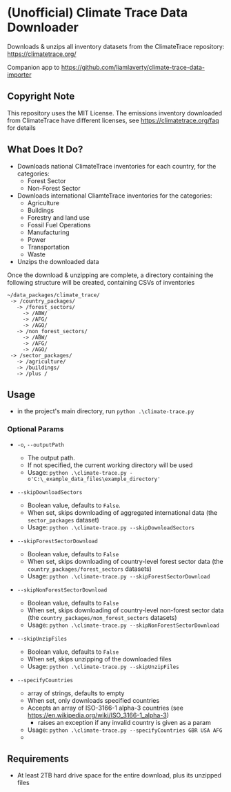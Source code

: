 # (Unofficial) Climate Trace Data Downloader 

Downloads & unzips all inventory datasets from the ClimateTrace repository: https://climatetrace.org/

Companion app to https://github.com/liamlaverty/climate-trace-data-importer


## Copyright Note 

This repository uses the MIT License. The emissions inventory downloaded from ClimateTrace have different licenses, see https://climatetrace.org/faq for details


## What Does It Do?

* Downloads national ClimateTrace inventories for each country, for the categories:
  * Forest Sector
  * Non-Forest Sector
* Downloads international CliamteTrace inventories for the categories:
  * Agriculture
  * Buildings
  * Forestry and land use
  * Fossil Fuel Operations
  * Manufacturing
  * Power
  * Transportation
  * Waste
* Unzips the downloaded data

Once the download & unzipping are complete, a directory containing the following structure will be created, containing CSVs of inventories
```
~/data_packages/climate_trace/
 -> /country_packages/
   -> /forest_sectors/
     -> /ABW/
     -> /AFG/
     -> /AGO/
   -> /non_forest_sectors/
     -> /ABW/
     -> /AFG/
     -> /AGO/
 -> /sector_packages/
   -> /agriculture/
   -> /buildings/
   -> /plus /
```

## Usage
* in the project's main directory, run `python .\climate-trace.py`

### Optional Params

* `-o`, `--outputPath`               
  * The output path. 
  * If not specified, the current working directory will be used
  * Usage: `python .\climate-trace.py -o'C:\_example_data_files\example_directory'`

* `--skipDownloadSectors`           
  * Boolean value, defaults to `False`. 
  * When set, skips downloading of aggregated international data (the `sector_packages` dataset)
  * Usage: `python .\climate-trace.py --skipDownloadSectors`

* `--skipForestSectorDownload`      
  * Boolean value, defaults to `False`
  * When set, skips downloading of country-level forest sector data (the `country_packages/forest_sectors` datasets)
  * Usage: `python .\climate-trace.py --skipForestSectorDownload`

* `--skipNonForestSectorDownload`   
  * Boolean value, defaults to `False`
  * When set, skips downloading of country-level non-forest sector data (the `country_packages/non_forest_sectors` datasets)
  * Usage: `python .\climate-trace.py --skipNonForestSectorDownload`

* `--skipUnzipFiles`                
  * Boolean value, defaults to `False`
  * When set, skips unzipping of the downloaded files
  * Usage: `python .\climate-trace.py --skipUnzipFiles`

* `--specifyCountries`                
  * array of strings, defaults to empty
  * When set, only downloads specified countries
  * Accepts an array of ISO-3166-1 alpha-3 countries (see https://en.wikipedia.org/wiki/ISO_3166-1_alpha-3)
    * raises an exception if any invalid country is given as a param
  * Usage: `python .\climate-trace.py --specifyCountries GBR USA AFG`
  * 


## Requirements

* At least 2TB hard drive space for the entire download, plus its unzipped files
